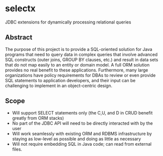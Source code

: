 # selectx
JDBC extensions for dynamically processing relational queries

## Abstract
The purpose of this project is to provide a SQL-oriented solution for Java programs that need to query data in complex queries that involve advanced SQL constructs (outer joins, GROUP BY clauses, etc.) and result in data sets that do not map easily to an entity or domain model.  A full ORM solution provides no real benefit to these applications.  Furthermore, many large organizations have policy requirements for DBAs to review or even provide SQL statements to application developers, and their input can be challenging to implement in an object-centric design.

## Scope
- Will support SELECT statements only (the C,U, and D in CRUD benefit greatly from ORM stacks)
- No part of the JDBC API will need to be directly interacted with by the user
- Will work seamlessly with existing ORM and RDBMS infrastructure by staying as low-level as possible and doing as little as necessary
- Will not require embedding SQL in Java code; can read from external files.
